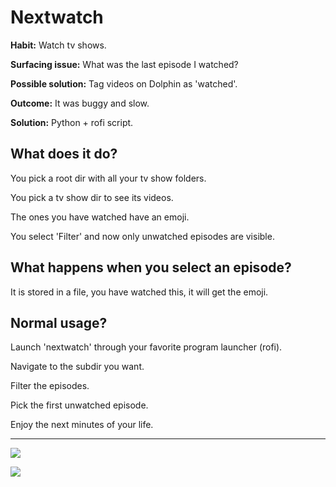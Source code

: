 # Nextwatch

**Habit:** Watch tv shows.

**Surfacing issue:** What was the last episode I watched?

**Possible solution:** Tag videos on Dolphin as 'watched'.

**Outcome:** It was buggy and slow.

**Solution:** Python + rofi script.

## What does it do?

You pick a root dir with all your tv show folders.

You pick a tv show dir to see its videos.

The ones you have watched have an emoji.

You select 'Filter' and now only unwatched episodes are visible.

## What happens when you select an episode?

It is stored in a file, you have watched this, it will get the emoji.

## Normal usage?

Launch 'nextwatch' through your favorite program launcher (rofi).

Navigate to the subdir you want.

Filter the episodes.

Pick the first unwatched episode.

Enjoy the next minutes of your life.

---

![](https://i.imgur.com/7UaNhpc.jpeg)

![](https://i.imgur.com/jTzKkEk.jpeg)